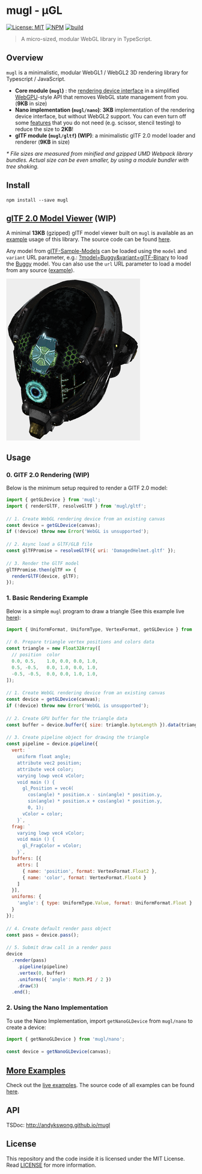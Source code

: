 # mugl - μGL

[![License: MIT](https://img.shields.io/badge/License-MIT-yellow.svg)](./LICENSE) [![NPM](https://img.shields.io/npm/v/mugl)](https://www.npmjs.com/package/mugl) [![build](https://github.com/andykswong/mugl/actions/workflows/build.yaml/badge.svg)](https://github.com/andykswong/mugl/actions/workflows/build.yaml)

> A micro-sized, modular WebGL library in TypeScript.

## Overview

`mugl` is a minimalistic, modular WebGL1 / WebGL2 3D rendering library for Typescript / JavaScript.

- **Core module (`mugl`)** : the [rendering device interface](./src/device/device.ts) in a simplified [WebGPU](https://gpuweb.github.io/gpuweb/)-style API that removes WebGL state management from you. (**9KB** in size)
- **Nano implementation (`mugl/nano`)**: **3KB** implementation of the rendering device interface, but without WebGL2 support. You can even turn off some [features](./src/nano/features.ts) that you do not need (e.g. scissor, stencil testing) to reduce the size to **2KB**!
- **glTF module (`mugl/gltf`) (WIP)**: a minimalistic glTF 2.0 model loader and renderer (**9KB** in size)

*\* File sizes are measured from minified and gzipped UMD Webpack library bundles. Actual size can be even smaller, by using a module bundler with tree shaking.*

## Install
```shell
npm install --save mugl
```

## [glTF 2.0 Model Viewer](http://andykswong.github.io/mugl/examples/gltf.html) (WIP)
A minimal **13KB** (gzipped) glTF model viewer built on `mugl` is available as an [example](http://andykswong.github.io/mugl/examples/gltf.html) usage of this library. The source code can be found [here](https://github.com/andykswong/mugl/tree/main/src/examples/gltf-viewer).

Any model from [glTF-Sample-Models](https://github.com/KhronosGroup/glTF-Sample-Models) can be loaded using the `model` and `variant` URL parameter, e.g.: [?model=Buggy&variant=glTF-Binary](http://andykswong.github.io/mugl/examples/gltf.html?model=Buggy&variant=glTF-Binary&camera=0&scene=0) to load the [Buggy](https://github.com/KhronosGroup/glTF-Sample-Models/tree/master/2.0/Buggy) model. You can also use the `url` URL parameter to load a model from any source ([example](http://andykswong.github.io/mugl/examples/gltf.html?url=https://raw.githubusercontent.com/KhronosGroup/glTF-Sample-Models/master/2.0/Avocado/glTF/Avocado.gltf)).

![alt text](./screenshots/DamagedHelmet.png)

## Usage

### 0. GlTF 2.0 Rendering (WIP)
Below is the minimum setup required to render a GlTF 2.0 model:

```javascript
import { getGLDevice } from 'mugl';
import { renderGlTF, resolveGlTF } from 'mugl/gltf';

// 1. Create WebGL rendering device from an existing canvas
const device = getGLDevice(canvas);
if (!device) throw new Error('WebGL is unsupported');

// 2. Async load a GlTF/GLB file
const glTFPromise = resolveGlTF({ uri: 'DamagedHelmet.gltf' });

// 3. Render the GlTF model
glTFPromise.then(glTF => {
  renderGlTF(device, glTF);
});
```

### 1. Basic Rendering Example
Below is a simple `mugl` program to draw a triangle (See this example live [here](https://andykswong.github.io/mugl/examples/#basic)):

```javascript
import { UniformFormat, UniformType, VertexFormat, getGLDevice } from 'mugl';

// 0. Prepare triangle vertex positions and colors data
const triangle = new Float32Array([
  // position  color
  0.0, 0.5,    1.0, 0.0, 0.0, 1.0,
  0.5, -0.5,   0.0, 1.0, 0.0, 1.0,
  -0.5, -0.5,  0.0, 0.0, 1.0, 1.0,
]);

// 1. Create WebGL rendering device from an existing canvas
const device = getGLDevice(canvas);
if (!device) throw new Error('WebGL is unsupported');

// 2. Create GPU buffer for the triangle data
const buffer = device.buffer({ size: triangle.byteLength }).data(triangle);

// 3. Create pipeline object for drawing the triangle
const pipeline = device.pipeline({
  vert: `
    uniform float angle;
    attribute vec2 position;
    attribute vec4 color;
    varying lowp vec4 vColor;
    void main () {
      gl_Position = vec4(
        cos(angle) * position.x - sin(angle) * position.y,
        sin(angle) * position.x + cos(angle) * position.y,
        0, 1);
      vColor = color;
    }`,
  frag: `
    varying lowp vec4 vColor;
    void main () {
      gl_FragColor = vColor;
    }`,
  buffers: [{
    attrs: [
      { name: 'position', format: VertexFormat.Float2 },
      { name: 'color', format: VertexFormat.Float4 }
    ]
  }],
  uniforms: {
    'angle': { type: UniformType.Value, format: UniformFormat.Float }
  }
});

// 4. Create default render pass object
const pass = device.pass();

// 5. Submit draw call in a render pass
device
  .render(pass)
    .pipeline(pipeline)
    .vertex(0, buffer)
    .uniforms({ 'angle': Math.PI / 2 })
    .draw(3)
  .end();
```

### 2. Using the Nano Implementation
To use the Nano Implementation, import `getNanoGLDevice` from `mugl/nano` to create a device:

```javascript
import { getNanoGLDevice } from 'mugl/nano';

const device = getNanoGLDevice(canvas);
```

## [More Examples](http://andykswong.github.io/mugl/examples)
Check out the [live examples](http://andykswong.github.io/mugl/examples). The source code of all examples can be found [here](https://github.com/andykswong/mugl/tree/main/src/examples).

## API
TSDoc: http://andykswong.github.io/mugl

## License
This repository and the code inside it is licensed under the MIT License. Read [LICENSE](./LICENSE) for more information.
